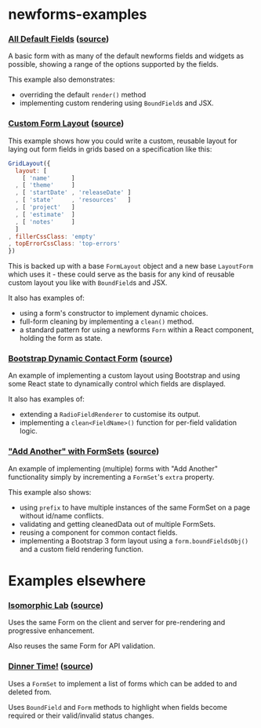 # newforms-examples

### [All Default Fields](http://insin.github.io/newforms-examples/all-fields/) ([source](https://github.com/insin/newforms-examples/tree/master/all-fields))

A basic form with as many of the default newforms fields and widgets as possible, showing a range of the options supported by the fields.

This example also demonstrates:
* overriding the default `render()` method
* implementing custom rendering using `BoundField`s and JSX.

### [Custom Form Layout](http://insin.github.io/newforms-examples/custom-layout/) ([source](https://github.com/insin/newforms-examples/tree/master/custom-layout))

This example shows how you could write a custom, reusable layout for laying out form fields in grids based on a specification like this:

```javascript
GridLayout({
  layout: [
    [ 'name'      ]
  , [ 'theme'     ]
  , [ 'startDate' , 'releaseDate' ]
  , [ 'state'     , 'resources'   ]
  , [ 'project'   ]
  , [ 'estimate'  ]
  , [ 'notes'     ]
  ]
, fillerCssClass: 'empty'
, topErrorCssClass: 'top-errors'
})
```

This is backed up with a base `FormLayout` object and a new base `LayoutForm` which uses it - these could serve as the basis for any kind of reusable custom layout you like with `BoundField`s and JSX.

It also has examples of:
* using a form's constructor to implement dynamic choices.
* full-form cleaning by implementing a `clean()` method.
* a standard pattern for using a newforms `Forn` within a React component, holding the form as state.

### [Bootstrap Dynamic Contact Form](http://insin.github.io/newforms-examples/contact-form/) ([source](https://github.com/insin/newforms-examples/tree/master/contact-form))

An example of implementing a custom layout using Bootstrap and using some React state to dynamically control which fields are displayed.

It also has examples of:
* extending a `RadioFieldRenderer` to customise its output.
* implementing a `clean<FieldName>()` function for per-field validation logic.

### ["Add Another" with FormSets](http://insin.github.io/newforms-examples/formset-add-another/) ([source](https://github.com/insin/newforms-examples/tree/master/formset-add-another))

An example of implementing (multiple) forms with "Add Another" functionality simply by incrementing a `FormSet`'s `extra` property.

This example also shows:
* using `prefix` to have multiple instances of the same FormSet on a page without id/name conflicts.
* validating and getting cleanedData out of multiple FormSets.
* reusing a component for common contact fields.
* implementing a Bootstrap 3 form layout using a `form.boundFieldsObj()` and a custom field rendering function.

# Examples elsewhere

### [Isomorphic Lab](https://isomorphic-lab.herokuapp.com/addthing) ([source](https://github.com/insin/isomorphic-lab))

Uses the same Form on the client and server for pre-rendering and progressive
enhancement.

Also reuses the same Form for API validation.

### [Dinner Time!](http://insin.github.io/dinnertime/) ([source](https://github.com/insin/dinnertime/blob/master/src/Planner.jsx))

Uses a `FormSet` to implement a list of forms which can be added to and deleted
from.

Uses `BoundField` and `Form` methods to highlight when fields become required or
their valid/invalid status changes.